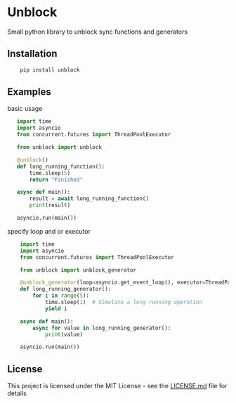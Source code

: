 # Unblock

Small python library to unblock sync functions and generators

## Installation

```sh
    pip install unblock
```

## Examples

basic usage

 ```python
    import time
    import asyncio
    from concurrent.futures import ThreadPoolExecutor

    from unblock import unblock

    @unblock()
    def long_running_function():
        time.sleep(5)
        return "Finished"

    async def main():
        result = await long_running_function()
        print(result)

    asyncio.run(main())
```

specify loop and or executor

```python
    import time
    import asyncio
    from concurrent.futures import ThreadPoolExecutor

    from unblock import unblock_generator

    @unblock_generator(loop=asyncio.get_event_loop(), executor=ThreadPoolExecutor(max_workers=5))
    def long_running_generator():
        for i in range(5):
            time.sleep(1)  # Simulate a long-running operation
            yield i

    async def main():
        async for value in long_running_generator():
            print(value)

    asyncio.run(main())
```

## License

This project is licensed under the MIT License - see the [LICENSE.md](LICENSE.md) file for details
